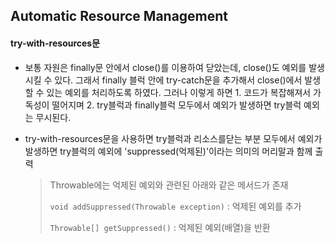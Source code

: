 ## Automatic Resource Management

#### try-with-resources문

* 보통 자원은 finally문 안에서 close()를 이용하여 닫았는데, close()도 예외를 발생시킬 수 있다. 그래서 finally 블럭 안에 try-catch문을 추가해서 close()에서 발생할 수 있는 예외를 처리하도록 하였다. 그러나 이렇게 하면 1. 코드가 복잡해져서 가독성이 떨어지며 2. try블럭과 finally블럭 모두에서 예외가 발생하면 try블럭 예외는 무시된다.

* try-with-resources문을 사용하면 try블럭과 리소스를닫는 부분 모두에서 예외가 발생하면 try블럭의 예외에 'suppressed(억제된)'이라는 의미의 머리말과 함께 출력

  > Throwable에는 억제된 예외와 관련된 아래와 같은 메서드가 존재
  >
  > `void addSuppressed(Throwable exception)` : 억제된 예외를 추가
  >
  > `Throwable[] getSuppressed()` : 억제된 예외(배열)을 반환

